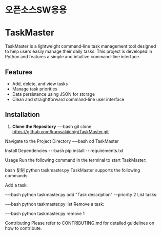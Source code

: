 # 오픈소스SW응용
# TaskMaster

TaskMaster is a lightweight command-line task management tool designed to help users easily manage their daily tasks. This project is developed in Python and features a simple and intuitive command-line interface.

## Features

- Add, delete, and view tasks
- Manage task priorities
- Data persistence using JSON for storage
- Clean and straightforward command-line user interface

## Installation

1. **Clone the Repository**
   ---bash
   git clone https://github.com/kurosakiichig/TaskMaster.git

Navigate to the Project Directory
---bash
cd TaskMaster

Install Dependencies
---bash
pip install -r requirements.txt

Usage
Run the following command in the terminal to start TaskMaster:

bash
复制
python taskmaster.py
TaskMaster supports the following commands:

Add a task:

---bash
python taskmaster.py add "Task description" --priority 2
List tasks:

---bash
python taskmaster.py list
Remove a task:

---bash
python taskmaster.py remove 1

Contributing
Please refer to CONTRIBUTING.md for detailed guidelines on how to contribute.
